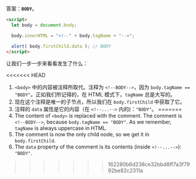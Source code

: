 答案：**`BODY`**。

```html run
<script>
  let body = document.body;

  body.innerHTML = "<!--" + body.tagName + "-->";

  alert( body.firstChild.data ); // BODY
</script>
```

让我们一步一步来看看发生了什么：

<<<<<<< HEAD
1. `<body>` 中的内容被注释所取代。注释为 `<!--BODY-->`，因为 `body.tagName == "BODY"`。正如我们所记得的，在 HTML 模式下，`tagName` 总是大写的。
2. 现在这个注释是唯一的子节点，所以我们在 `body.firstChild` 中获取了它。
3. 注释的 `data` 属性是它的内容（在 `<!--...-->` 内的)：`"BODY"`。
=======
1. The content of `<body>` is replaced with the comment. The comment is `<!--BODY-->`, because `body.tagName == "BODY"`. As we remember, `tagName` is always uppercase in HTML.
2. The comment is now the only child node, so we get it in `body.firstChild`.
3. The `data` property of the comment is its contents (inside `<!--...-->`): `"BODY"`.
>>>>>>> 162280b6d238ce32bbd8ff7a3f7992be82c2311a
